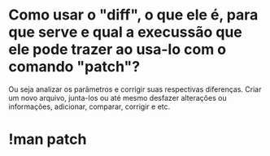 # Como usar o "diff", o que ele é, para que serve e qual a execussão que ele pode trazer ao usa-lo com o comando "patch"? 
Ou seja analizar os parâmetros e corrigir suas respectivas diferenças. Criar um novo arquivo, junta-los ou até mesmo desfazer alterações ou informações, adicionar, comparar, corrigir e etc.

# !man patch 
